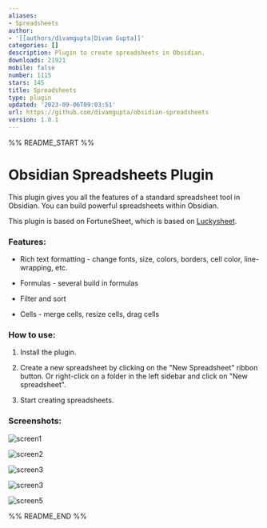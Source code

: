 ```yaml
---
aliases:
- Spreadsheets
author:
- '[[authors/divamgupta|Divam Gupta]]'
categories: []
description: Plugin to create spreadsheets in Obsidian.
downloads: 21921
mobile: false
number: 1115
stars: 145
title: Spreadsheets
type: plugin
updated: '2023-09-06T09:03:51'
url: https://github.com/divamgupta/obsidian-spreadsheets
version: 1.0.1
---
```


%% README_START %%

# Obsidian Spreadsheets Plugin

This plugin gives you all the features of a standard spreadsheet tool in Obsidian. You can build powerful spreadsheets within Obsidian. 

This plugin is based on FortuneSheet, which is based on [Luckysheet](https://github.com/dream-num/Luckysheet). 

### Features: 

- Rich text formatting - change fonts, size, colors, borders, cell color, line-wrapping, etc.

- Formulas - several build in formulas 

- Filter and sort 

- Cells - merge cells, resize cells, drag cells 

### How to use:

1) Install the plugin.

2) Create a new spreadsheet by clicking on the "New Spreadsheet" ribbon button. Or right-click on a folder in the left sidebar and click on "New spreadsheet".

3) Start creating spreadsheets.

### Screenshots: 

![screen1](https://raw.githubusercontent.com/divamgupta/obsidian-spreadsheets/HEAD/assets/screen1.png)

![screen2](https://raw.githubusercontent.com/divamgupta/obsidian-spreadsheets/HEAD/assets/screen2.png)

![screen3](https://raw.githubusercontent.com/divamgupta/obsidian-spreadsheets/HEAD/assets/screen3.png)

![screen3](https://raw.githubusercontent.com/divamgupta/obsidian-spreadsheets/HEAD/assets/screen4.png)

![screen5](https://raw.githubusercontent.com/divamgupta/obsidian-spreadsheets/HEAD/assets/screen5.png)


%% README_END %%